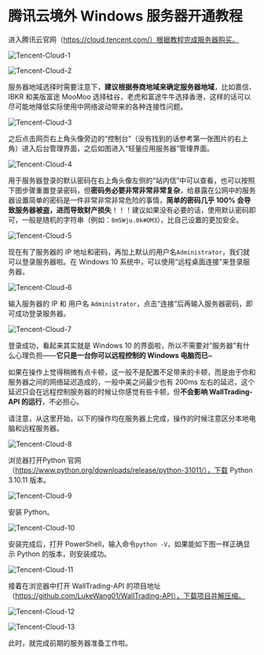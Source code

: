 # 腾讯云境外 Windows 服务器开通教程



进入腾讯云官网（https://cloud.tencent.com/）根据教程完成服务器购买。

![Tencent-Cloud-1](../assets/Tencent-Cloud-1.jpg)

![Tencent-Cloud-2](../assets/Tencent-Cloud-2.jpg)



服务器地域选择时需要注意下，**建议根据券商地域来确定服务器地域**，比如嘉信、IBKR 和美版富途 MooMoo 选择硅谷，老虎和富途牛牛选择香港，这样的话可以尽可能地降低实际使用中网络波动带来的各种连接性问题。

![Tencent-Cloud-3](../assets/Tencent-Cloud-3.jpg)



之后点击网页右上角头像旁边的“控制台”（没有找到的话参考第一张图片的右上角）进入后台管理界面，之后如图进入“轻量应用服务器”管理界面。

![Tencent-Cloud-4](../assets/Tencent-Cloud-4.jpg)



用于服务器登录的默认密码在右上角头像左侧的“站内信”中可以查看，也可以按照下图步骤重置登录密码，但**密码务必要非常非常非常复杂**，给暴露在公网中的服务器设置简单的密码是一件非常非常非常危险的事情，**简单的密码几乎 100% 会导致服务器被盗，进而导致财产损失**！！！建议如果没有必要的话，使用默认密码即可，一般是随机的字符串（例如：`8m5Wju.0k#OM3`），比自己设置的更加安全。

![Tencent-Cloud-5](../assets/Tencent-Cloud-5.jpg)



现在有了服务器的 IP 地址和密码，再加上默认的用户名`Administrator`，我们就可以登录服务器啦。在 Windows 10 系统中，可以使用“远程桌面连接”来登录服务器。

![Tencent-Cloud-6](../assets/Tencent-Cloud-6.jpg)



输入服务器的 IP 和 用户名 `Administrator`，点击“连接”后再输入服务器密码，即可成功登录服务器。

![Tencent-Cloud-7](../assets/Tencent-Cloud-7.jpg)



登录成功，看起来其实就是 Windows 10 的界面啦，所以不需要对“服务器”有什么心理负担——**它只是一台你可以远程控制的 Windows 电脑而已**~

如果在操作上觉得稍微有点卡顿，这一般不是配置不足带来的卡顿，而是由于你和服务器之间的网络延迟造成的，一般中美之间最少也有 200ms 左右的延迟，这个延迟只会在远程控制服务器的时候让你感觉有些卡顿，但**不会影响 WallTrading-API 的运行**，不必担心。

请注意，从这里开始，以下的操作均在服务器上完成，操作的时候注意区分本地电脑和远程服务器。

![Tencent-Cloud-8](../assets/Tencent-Cloud-8.jpg)



浏览器打开Python 官网（https://www.python.org/downloads/release/python-31011/），下载 Python 3.10.11 版本。

![Tencent-Cloud-9](../assets/Tencent-Cloud-9.jpg)



安装 Python。

![Tencent-Cloud-10](../assets/Tencent-Cloud-10.jpg)



安装完成后，打开 PowerShell，输入命令`python -V`，如果能如下图一样正确显示 Python 的版本，则安装成功。

![Tencent-Cloud-11](../assets/Tencent-Cloud-11.jpg)



接着在浏览器中打开 WallTrading-API 的项目地址（https://github.com/LukeWang01/WallTrading-API），下载项目并解压缩。

![Tencent-Cloud-12](../assets/Tencent-Cloud-12.jpg)

![Tencent-Cloud-13](../assets/Tencent-Cloud-13.jpg)



此时，就完成前期的服务器准备工作啦。

